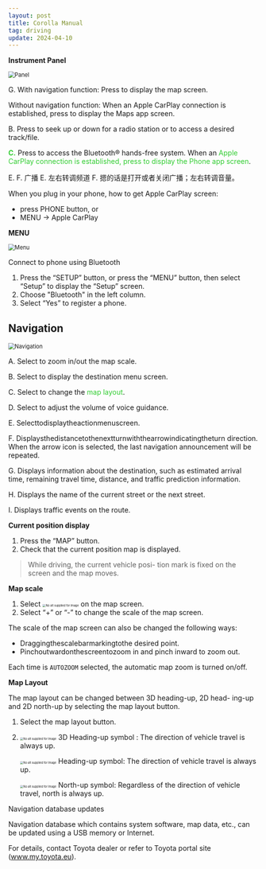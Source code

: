 ```yaml
---
layout: post
title: Corolla Manual
tag: driving
update: 2024-04-10
---
```




**Instrument Panel** 

<img src="https://drive.google.com/thumbnail?id=1Mzed4MzzOS6wEHrwR4OF-Btx_9TditPk&sz=w1000" alt="Panel" style="display: block; margin-right: auto; margin-left: auto; zoom:80%;" />

G. With navigation function: Press to display the map screen.

Without navigation function: When an Apple CarPlay connection is established, press to display the Maps app screen.

B. Press to seek up or down for a radio station or to access a desired track/file.

<span style='color:#32CD32'>**C.**</span> Press to access the Bluetooth® hands-free system. 
When an <span style='color:#32CD32'>Apple CarPlay connection is established, press to display the Phone app screen</span>.

E. F. 广播 	E. 左右转调频道 F. 摁的话是打开或者关闭广播；左右转调音量。



When you plug in your phone, how to get Apple CarPlay screen:

- press PHONE button, or
- MENU $\rightarrow$ Apple CarPlay



**MENU** 

<img src="https://drive.google.com/thumbnail?id=1mv3tbalc1ec59_GrJJU68YwAdgfdSp4U&sz=w1000" alt="Menu" style="display: block; margin-right: auto; margin-left: auto; zoom:80%;" />



Connect to phone using Bluetooth

1. Press the “SETUP” button, or press the “MENU” button, then select “Setup” to display the “Setup” screen. 
2. Choose "Bluetooth" in the left column.
3. Select “Yes” to register a phone.



## Navigation

<img src="https://drive.google.com/thumbnail?id=1yPbROXYNV-dRSpvZ8Bd0ByPky3emopzu&sz=w1000" alt="Navigation" style="display: block; margin-right: auto; margin-left: auto; zoom:80%;" />

A. Select to zoom in/out the map scale. 

B. Select to display the destination menu screen.

C. Select to change the <span style='color:#32CD32'>map layout</span>.

D. Select to adjust the volume of voice guidance.

E. Selecttodisplaytheactionmenuscreen.

F. Displaysthedistancetothenextturnwiththearrowindicatingtheturn direction. When the arrow icon is selected, the last navigation announcement will be repeated.

G. Displays information about the destination, such as estimated arrival time, remaining travel time, distance, and traffic prediction information.

H. Displays the name of the current street or the next street.

I. Displays traffic events on the route.



**Current position display**

1. Press the “MAP” button.
2. Check that the current position map is displayed.

> While driving, the current vehicle posi- tion mark is fixed on the screen and the map moves.



**Map scale**

1. Select <img src="https://drive.google.com/thumbnail?id=1oKr1qDc7yhFrzC58g6WVMLQDxIRTzhpF&sz=w1000" alt="No alt supplied for Image" style="zoom:40%;" />  on the map screen.
2. Select “+” or “-” to change the scale of the map screen.

The scale of the map screen can also be changed the following ways:

- Draggingthescalebarmarkingtothe desired point.
- Pinchoutwardonthescreentozoom in and pinch inward to zoom out.

Each time is `AUTOZOOM` selected, the automatic map zoom is turned on/off.



**Map Layout**

The map layout can be changed between 3D heading-up, 2D head- ing-up and 2D north-up by selecting the map layout button.

1. Select the map layout button.

2. <img src="https://drive.google.com/thumbnail?id=1RiVinkhO_ch1B8s_wz3EgRYZCAtt2O12&sz=w1000" alt="No alt supplied for Image" style="zoom:40%;" /> 3D Heading-up symbol : The direction of vehicle travel is always up.

   <img src="https://drive.google.com/thumbnail?id=1HlZRJV4DzBxX6oYYsTIAeTnRgGjHI1ym&sz=w1000" alt="No alt supplied for Image" style="zoom:40%;" /> Heading-up symbol: The direction of vehicle travel is always up.

   <img src="https://drive.google.com/thumbnail?id=1BjDU_SM6DN2_B25FDtuHLcCV3PIKx5xL&sz=w1000" alt="No alt supplied for Image" style="zoom:40%;" /> North-up symbol: Regardless of the direction of vehicle travel, north is always up.



Navigation database updates

Navigation database which contains system software, map data, etc., can be updated using a USB memory or Internet.

For details, contact Toyota dealer or refer to Toyota portal site (www.my.toyota.eu).
